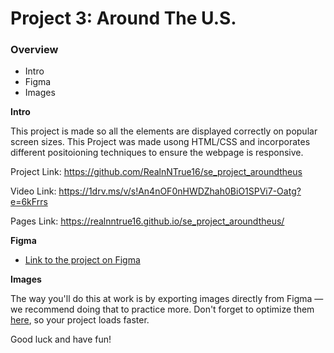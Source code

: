 # Project 3: Around The U.S.

### Overview

- Intro
- Figma
- Images

**Intro**

This project is made so all the elements are displayed correctly on popular screen sizes.
This Project was made usong HTML/CSS and incorporates different positoioning techniques to ensure the webpage is responsive.

Project Link:
https://github.com/RealnNTrue16/se_project_aroundtheus

Video Link:
https://1drv.ms/v/s!An4nOF0nHWDZhah0BiO1SPVi7-Oatg?e=6kFrrs

Pages Link:
https://realnntrue16.github.io/se_project_aroundtheus/

**Figma**

- [Link to the project on Figma](https://www.figma.com/file/ii4xxsJ0ghevUOcssTlHZv/Sprint-3%3A-Around-the-US?node-id=0%3A1)

**Images**

The way you'll do this at work is by exporting images directly from Figma — we recommend doing that to practice more. Don't forget to optimize them [here](https://tinypng.com/), so your project loads faster.

Good luck and have fun!

